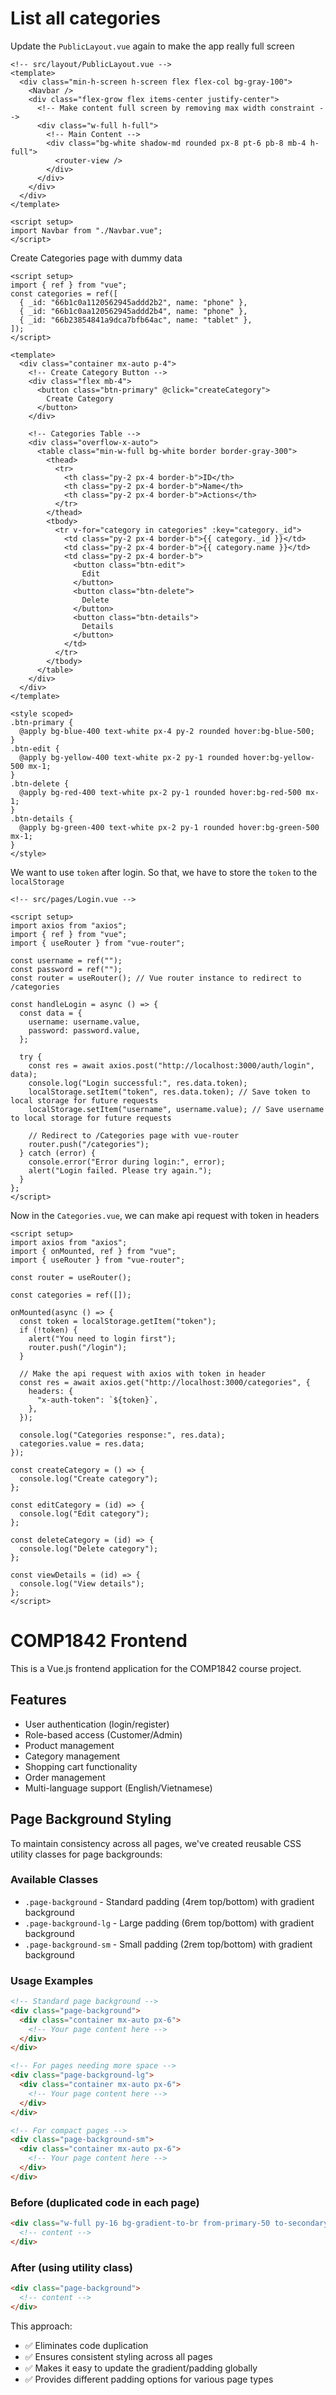 # List all categories

Update the `PublicLayout.vue` again to make the app really full screen

```vue
<!-- src/layout/PublicLayout.vue -->
<template>
  <div class="min-h-screen h-screen flex flex-col bg-gray-100">
    <Navbar />
    <div class="flex-grow flex items-center justify-center">
      <!-- Make content full screen by removing max width constraint -->
      <div class="w-full h-full">
        <!-- Main Content -->
        <div class="bg-white shadow-md rounded px-8 pt-6 pb-8 mb-4 h-full">
          <router-view />
        </div>
      </div>
    </div>
  </div>
</template>

<script setup>
import Navbar from "./Navbar.vue";
</script>
```

Create Categories page with dummy data

```vue
<script setup>
import { ref } from "vue";
const categories = ref([
  { _id: "66b1c0a1120562945addd2b2", name: "phone" },
  { _id: "66b1c0aa120562945addd2b4", name: "phone" },
  { _id: "66b23854841a9dca7bfb64ac", name: "tablet" },
]);
</script>

<template>
  <div class="container mx-auto p-4">
    <!-- Create Category Button -->
    <div class="flex mb-4">
      <button class="btn-primary" @click="createCategory">
        Create Category
      </button>
    </div>

    <!-- Categories Table -->
    <div class="overflow-x-auto">
      <table class="min-w-full bg-white border border-gray-300">
        <thead>
          <tr>
            <th class="py-2 px-4 border-b">ID</th>
            <th class="py-2 px-4 border-b">Name</th>
            <th class="py-2 px-4 border-b">Actions</th>
          </tr>
        </thead>
        <tbody>
          <tr v-for="category in categories" :key="category._id">
            <td class="py-2 px-4 border-b">{{ category._id }}</td>
            <td class="py-2 px-4 border-b">{{ category.name }}</td>
            <td class="py-2 px-4 border-b">
              <button class="btn-edit">
                Edit
              </button>
              <button class="btn-delete">
                Delete
              </button>
              <button class="btn-details">
                Details
              </button>
            </td>
          </tr>
        </tbody>
      </table>
    </div>
  </div>
</template>

<style scoped>
.btn-primary {
  @apply bg-blue-400 text-white px-4 py-2 rounded hover:bg-blue-500;
}
.btn-edit {
  @apply bg-yellow-400 text-white px-2 py-1 rounded hover:bg-yellow-500 mx-1;
}
.btn-delete {
  @apply bg-red-400 text-white px-2 py-1 rounded hover:bg-red-500 mx-1;
}
.btn-details {
  @apply bg-green-400 text-white px-2 py-1 rounded hover:bg-green-500 mx-1;
}
</style>
```

We want to use `token` after login. So that, we have to store the `token` to the `localStorage`

```vue
<!-- src/pages/Login.vue -->

<script setup>
import axios from "axios";
import { ref } from "vue";
import { useRouter } from "vue-router";

const username = ref("");
const password = ref("");
const router = useRouter(); // Vue router instance to redirect to /categories

const handleLogin = async () => {
  const data = {
    username: username.value,
    password: password.value,
  };

  try {
    const res = await axios.post("http://localhost:3000/auth/login", data);
    console.log("Login successful:", res.data.token);
    localStorage.setItem("token", res.data.token); // Save token to local storage for future requests
    localStorage.setItem("username", username.value); // Save username to local storage for future requests

    // Redirect to /Categories page with vue-router
    router.push("/categories");
  } catch (error) {
    console.error("Error during login:", error);
    alert("Login failed. Please try again.");
  }
};
</script>
```

Now in the `Categories.vue`, we can make api request with token in headers

```vue
<script setup>
import axios from "axios";
import { onMounted, ref } from "vue";
import { useRouter } from "vue-router";

const router = useRouter();

const categories = ref([]);

onMounted(async () => {
  const token = localStorage.getItem("token");
  if (!token) {
    alert("You need to login first");
    router.push("/login");
  }

  // Make the api request with axios with token in header
  const res = await axios.get("http://localhost:3000/categories", {
    headers: {
      "x-auth-token": `${token}`,
    },
  });

  console.log("Categories response:", res.data);
  categories.value = res.data;
});

const createCategory = () => {
  console.log("Create category");
};

const editCategory = (id) => {
  console.log("Edit category");
};

const deleteCategory = (id) => {
  console.log("Delete category");
};

const viewDetails = (id) => {
  console.log("View details");
};
</script>
```

# COMP1842 Frontend

This is a Vue.js frontend application for the COMP1842 course project.

## Features

- User authentication (login/register)
- Role-based access (Customer/Admin)
- Product management
- Category management
- Shopping cart functionality
- Order management
- Multi-language support (English/Vietnamese)

## Page Background Styling

To maintain consistency across all pages, we've created reusable CSS utility classes for page backgrounds:

### Available Classes

- `.page-background` - Standard padding (4rem top/bottom) with gradient background
- `.page-background-lg` - Large padding (6rem top/bottom) with gradient background  
- `.page-background-sm` - Small padding (2rem top/bottom) with gradient background

### Usage Examples

```html
<!-- Standard page background -->
<div class="page-background">
  <div class="container mx-auto px-6">
    <!-- Your page content here -->
  </div>
</div>

<!-- For pages needing more space -->
<div class="page-background-lg">
  <div class="container mx-auto px-6">
    <!-- Your page content here -->
  </div>
</div>

<!-- For compact pages -->
<div class="page-background-sm">
  <div class="container mx-auto px-6">
    <!-- Your page content here -->
  </div>
</div>
```

### Before (duplicated code in each page)
```html
<div class="w-full py-16 bg-gradient-to-br from-primary-50 to-secondary-50">
  <!-- content -->
</div>
```

### After (using utility class)
```html
<div class="page-background">
  <!-- content -->
</div>
```

This approach:
- ✅ Eliminates code duplication
- ✅ Ensures consistent styling across all pages
- ✅ Makes it easy to update the gradient/padding globally
- ✅ Provides different padding options for various page types
